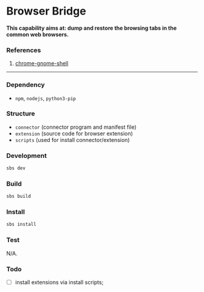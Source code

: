 # Browser Bridge
**This capability aims at: dump and restore the browsing tabs in the common web browsers.**



### References
1. [chrome-gnome-shell](https://gitlab.gnome.org/GNOME/chrome-gnome-shell)

-----

### Dependency
- `npm`, `nodejs`, `python3-pip`

### Structure
- `connector` (connector program and manifest file)
- `extension` (source code for browser extension)
- `scripts` (used for install connector/extension)

### Development
```bash
sbs dev
```

### Build
```bash
sbs build
```

### Install
```bash
sbs install
```

### Test
N/A.

### Todo
- [ ] install extensions via install scripts;
